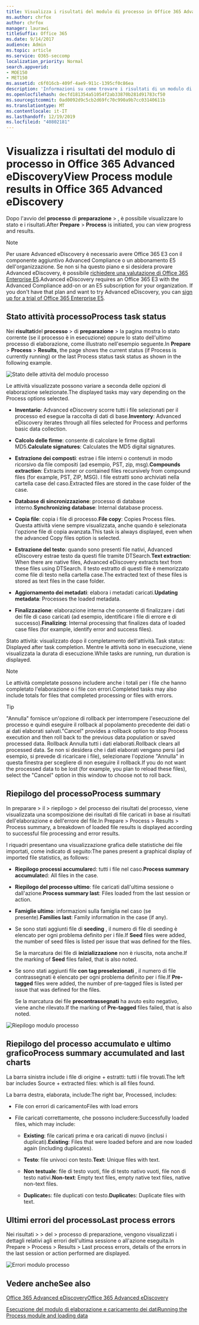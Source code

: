 ```yaml
---
title: Visualizza i risultati del modulo di processo in Office 365 Advanced eDiscovery
ms.author: chrfox
author: chrfox
manager: laurawi
titleSuffix: Office 365
ms.date: 9/14/2017
audience: Admin
ms.topic: article
ms.service: O365-seccomp
localization_priority: Normal
search.appverid:
- MOE150
- MET150
ms.assetid: c6f016cb-409f-4ae9-911c-1395cf0c86ea
description: 'Informazioni su come trovare i risultati di un modulo di processo eseguito in Office 365 Advanced eDiscovery, incluso lo stato delle attività e il riepilogo dei processi.  '
ms.openlocfilehash: decfd181354a51054f2ab33870b281d91783cf50
ms.sourcegitcommit: 0ad0092d9c5cb2d69fc70c990a9b7cc03140611b
ms.translationtype: MT
ms.contentlocale: it-IT
ms.lasthandoff: 12/19/2019
ms.locfileid: "40802181"
---
```

# <a name="view-process-module-results-in-office-365-advanced-ediscovery"></a><span data-ttu-id="ab263-103">Visualizza i risultati del modulo di processo in Office 365 Advanced eDiscovery</span><span class="sxs-lookup"><span data-stu-id="ab263-103">View Process module results in Office 365 Advanced eDiscovery</span></span>

<span data-ttu-id="ab263-104">Dopo l'avvio del **processo** di **preparazione** \> , è possibile visualizzare lo stato e i risultati.</span><span class="sxs-lookup"><span data-stu-id="ab263-104">After **Prepare** \> **Process** is initiated, you can view progress and results.</span></span> 
  
> [!NOTE]
> <span data-ttu-id="ab263-p101">Per usare Advanced eDiscovery è necessario avere Office 365 E3 con il componente aggiuntivo Advanced Compliance o un abbonamento E5 dell'organizzazione. Se non si ha questo piano e si desidera provare Advanced eDiscovery, è possibile [richiedere una valutazione di Office 365 Enterprise E5](https://go.microsoft.com/fwlink/p/?LinkID=698279).</span><span class="sxs-lookup"><span data-stu-id="ab263-p101">Advanced eDiscovery requires an Office 365 E3 with the Advanced Compliance add-on or an E5 subscription for your organization. If you don't have that plan and want to try Advanced eDiscovery, you can [sign up for a trial of Office 365 Enterprise E5](https://go.microsoft.com/fwlink/p/?LinkID=698279).</span></span> 
  
## <a name="process-task-status"></a><span data-ttu-id="ab263-107">Stato attività processo</span><span class="sxs-lookup"><span data-stu-id="ab263-107">Process task status</span></span>

<span data-ttu-id="ab263-108">Nei **risultati**del **processo** \> di **preparazione** \> la pagina mostra lo stato corrente (se il processo è in esecuzione) oppure lo stato dell'ultimo processo di elaborazione, come illustrato nell'esempio seguente.</span><span class="sxs-lookup"><span data-stu-id="ab263-108">In **Prepare** \> **Process** \> **Results**, the page shows the current status (if Process is currently running) or the last Process status task status as shown in the following example.</span></span>
  
![Stato delle attività del modulo processo](media/9430f9e7-a4dd-47c7-ac2e-2c6a60fc948b.png)
  
<span data-ttu-id="ab263-110">Le attività visualizzate possono variare a seconda delle opzioni di elaborazione selezionate.</span><span class="sxs-lookup"><span data-stu-id="ab263-110">The displayed tasks may vary depending on the Process options selected.</span></span> 
  
- <span data-ttu-id="ab263-111">**Inventario**: Advanced eDiscovery scorre tutti i file selezionati per il processo ed esegue la raccolta di dati di base.</span><span class="sxs-lookup"><span data-stu-id="ab263-111">**Inventory**: Advanced eDiscovery iterates through all files selected for Process and performs basic data collection.</span></span>
    
- <span data-ttu-id="ab263-112">**Calcolo delle firme**: consente di calcolare le firme digitali MD5.</span><span class="sxs-lookup"><span data-stu-id="ab263-112">**Calculate signatures**: Calculates the MD5 digital signatures.</span></span>
    
- <span data-ttu-id="ab263-113">**Estrazione dei composti**: estrae i file interni o contenuti in modo ricorsivo da file compositi (ad esempio, PST, zip, msg).</span><span class="sxs-lookup"><span data-stu-id="ab263-113">**Compounds extraction**: Extracts inner or contained files recursively from compound files (for example, PST, ZIP, MSG).</span></span> <span data-ttu-id="ab263-114">I file estratti sono archiviati nella cartella case del caso.</span><span class="sxs-lookup"><span data-stu-id="ab263-114">Extracted files are stored in the case folder of the case.</span></span>
    
- <span data-ttu-id="ab263-115">**Database di sincronizzazione**: processo di database interno.</span><span class="sxs-lookup"><span data-stu-id="ab263-115">**Synchronizing database**: Internal database process.</span></span>
    
- <span data-ttu-id="ab263-116">**Copia file**: copia i file di processo.</span><span class="sxs-lookup"><span data-stu-id="ab263-116">**File copy**: Copies Process files.</span></span> <span data-ttu-id="ab263-117">Questa attività viene sempre visualizzata, anche quando è selezionata l'opzione file di copia avanzata.</span><span class="sxs-lookup"><span data-stu-id="ab263-117">This task is always displayed, even when the advanced Copy files option is selected.</span></span>
    
- <span data-ttu-id="ab263-118">**Estrazione del testo**: quando sono presenti file nativi, Advanced eDiscovery estrae testo da questi file tramite DTSearch.</span><span class="sxs-lookup"><span data-stu-id="ab263-118">**Text extraction**: When there are native files, Advanced eDiscovery extracts text from these files using DTSearch.</span></span> <span data-ttu-id="ab263-119">Il testo estratto di questi file è memorizzato come file di testo nella cartella case.</span><span class="sxs-lookup"><span data-stu-id="ab263-119">The extracted text of these files is stored as text files in the case folder.</span></span>
    
- <span data-ttu-id="ab263-120">**Aggiornamento dei metadati**: elabora i metadati caricati.</span><span class="sxs-lookup"><span data-stu-id="ab263-120">**Updating metadata**: Processes the loaded metadata.</span></span> 
    
- <span data-ttu-id="ab263-121">**Finalizzazione**: elaborazione interna che consente di finalizzare i dati dei file di caso caricati (ad esempio, identificare i file di errore e di successo).</span><span class="sxs-lookup"><span data-stu-id="ab263-121">**Finalizing**: Internal processing that finalizes data of loaded case files (for example, identify error and success files).</span></span> 
    
<span data-ttu-id="ab263-122">Stato attività: visualizzato dopo il completamento dell'attività.</span><span class="sxs-lookup"><span data-stu-id="ab263-122">Task status: Displayed after task completion.</span></span> <span data-ttu-id="ab263-123">Mentre le attività sono in esecuzione, viene visualizzata la durata di esecuzione.</span><span class="sxs-lookup"><span data-stu-id="ab263-123">While tasks are running, run duration is displayed.</span></span>
  
> [!NOTE]
> <span data-ttu-id="ab263-124">Le attività completate possono includere anche i totali per i file che hanno completato l'elaborazione o i file con errori.</span><span class="sxs-lookup"><span data-stu-id="ab263-124">Completed tasks may also include totals for files that completed processing or files with errors.</span></span> 
  
> [!TIP]
> <span data-ttu-id="ab263-125">"Annulla" fornisce un'opzione di rollback per interrompere l'esecuzione del processo e quindi eseguire il rollback al popolamento precedente dei dati o ai dati elaborati salvati.</span><span class="sxs-lookup"><span data-stu-id="ab263-125">"Cancel" provides a rollback option to stop Process execution and then roll back to the previous data population or saved processed data.</span></span> <span data-ttu-id="ab263-126">Rollback Annulla tutti i dati elaborati.</span><span class="sxs-lookup"><span data-stu-id="ab263-126">Rollback clears all processed data.</span></span> <span data-ttu-id="ab263-127">Se non si desidera che i dati elaborati vengano persi (ad esempio, si prevede di ricaricare i file), selezionare l'opzione "Annulla" in questa finestra per scegliere di non eseguire il rollback.</span><span class="sxs-lookup"><span data-stu-id="ab263-127">If you do not want the processed data to be lost (for example, you plan to reload these files), select the "Cancel" option in this window to choose not to roll back.</span></span> 
  
## <a name="process-summary"></a><span data-ttu-id="ab263-128">Riepilogo del processo</span><span class="sxs-lookup"><span data-stu-id="ab263-128">Process summary</span></span>

<span data-ttu-id="ab263-129">In preparare \> il \> riepilogo \> del processo dei risultati del processo, viene visualizzata una scomposizione dei risultati di file caricati in base ai risultati dell'elaborazione e dell'errore del file.</span><span class="sxs-lookup"><span data-stu-id="ab263-129">In Prepare \> Process \> Results \> Process summary, a breakdown of loaded file results is displayed according to successful file processing and error results.</span></span>
  
<span data-ttu-id="ab263-130">I riquadri presentano una visualizzazione grafica delle statistiche dei file importati, come indicato di seguito:</span><span class="sxs-lookup"><span data-stu-id="ab263-130">The panes present a graphical display of imported file statistics, as follows:</span></span>
  
- <span data-ttu-id="ab263-131">**Riepilogo processi accumulare**d: tutti i file nel caso.</span><span class="sxs-lookup"><span data-stu-id="ab263-131">**Process summary accumulate**d: All files in the case.</span></span>
    
- <span data-ttu-id="ab263-132">**Riepilogo del processo ultimo**: file caricati dall'ultima sessione o dall'azione.</span><span class="sxs-lookup"><span data-stu-id="ab263-132">**Process summary last**: Files loaded from the last session or action.</span></span> 
    
- <span data-ttu-id="ab263-133">**Famiglie ultimo**: informazioni sulla famiglia nel caso (se presente).</span><span class="sxs-lookup"><span data-stu-id="ab263-133">**Families last**: Family information in the case (if any).</span></span>
    
- <span data-ttu-id="ab263-134">Se sono stati aggiunti file di **seeding** , il numero di file di seeding è elencato per ogni problema definito per i file.</span><span class="sxs-lookup"><span data-stu-id="ab263-134">If **Seed** files were added, the number of seed files is listed per issue that was defined for the files.</span></span> 
    
    <span data-ttu-id="ab263-135">Se la marcatura dei file di **inizializzazione** non è riuscita, nota anche.</span><span class="sxs-lookup"><span data-stu-id="ab263-135">If the marking of **Seed** files failed, that is also noted.</span></span> 
    
- <span data-ttu-id="ab263-136">Se sono stati aggiunti file **con tag preselezionati** , il numero di file contrassegnati è elencato per ogni problema definito per i file.</span><span class="sxs-lookup"><span data-stu-id="ab263-136">If **Pre-tagged** files were added, the number of pre-tagged files is listed per issue that was defined for the files.</span></span> 
    
    <span data-ttu-id="ab263-137">Se la marcatura dei file **precontrassegnati** ha avuto esito negativo, viene anche rilevato.</span><span class="sxs-lookup"><span data-stu-id="ab263-137">If the marking of **Pre-tagged** files failed, that is also noted.</span></span> 
    
![Riepilogo modulo processo](media/2086a691-9e3d-4117-beb2-a5c3a9a4cc94.png)
  
## <a name="process-summary-accumulated-and-last-charts"></a><span data-ttu-id="ab263-139">Riepilogo del processo accumulato e ultimo grafico</span><span class="sxs-lookup"><span data-stu-id="ab263-139">Process summary accumulated and last charts</span></span>

<span data-ttu-id="ab263-140">La barra sinistra include i file di origine + estratti: tutti i file trovati.</span><span class="sxs-lookup"><span data-stu-id="ab263-140">The left bar includes Source + extracted files: which is all files found.</span></span> 
  
<span data-ttu-id="ab263-141">La barra destra, elaborata, include:</span><span class="sxs-lookup"><span data-stu-id="ab263-141">The right bar, Processed, includes:</span></span>
  
- <span data-ttu-id="ab263-142">File con errori di caricamento</span><span class="sxs-lookup"><span data-stu-id="ab263-142">Files with load errors</span></span>
    
- <span data-ttu-id="ab263-143">File caricati correttamente, che possono includere:</span><span class="sxs-lookup"><span data-stu-id="ab263-143">Successfully loaded files, which may include:</span></span> 
    
  - <span data-ttu-id="ab263-144">**Existing**: file caricati prima e ora caricati di nuovo (inclusi i duplicati).</span><span class="sxs-lookup"><span data-stu-id="ab263-144">**Existing**: Files that were loaded before and are now loaded again (including duplicates).</span></span>
    
  - <span data-ttu-id="ab263-145">**Testo**: file univoci con testo.</span><span class="sxs-lookup"><span data-stu-id="ab263-145">**Text**: Unique files with text.</span></span>
    
  - <span data-ttu-id="ab263-146">**Non testuale**: file di testo vuoti, file di testo nativo vuoti, file non di testo nativi.</span><span class="sxs-lookup"><span data-stu-id="ab263-146">**Non-text**: Empty text files, empty native text files, native non-text files.</span></span> 
    
  - <span data-ttu-id="ab263-147">**Duplicate**s: file duplicati con testo.</span><span class="sxs-lookup"><span data-stu-id="ab263-147">**Duplicate**s: Duplicate files with text.</span></span>
    
## <a name="last-process-errors"></a><span data-ttu-id="ab263-148">Ultimi errori del processo</span><span class="sxs-lookup"><span data-stu-id="ab263-148">Last process errors</span></span>

<span data-ttu-id="ab263-149">Nei risultati \> \> del \> processo di preparazione, vengono visualizzati i dettagli relativi agli errori dell'ultima sessione o all'azione eseguita.</span><span class="sxs-lookup"><span data-stu-id="ab263-149">In Prepare \> Process \> Results \> Last process errors, details of the errors in the last session or action performed are displayed.</span></span>
  
![Errori modulo processo](media/4771d0f4-4217-445a-9ba4-8b6541c5ad09.png)
  
## <a name="see-also"></a><span data-ttu-id="ab263-151">Vedere anche</span><span class="sxs-lookup"><span data-stu-id="ab263-151">See also</span></span>

[<span data-ttu-id="ab263-152">Office 365 Advanced eDiscovery</span><span class="sxs-lookup"><span data-stu-id="ab263-152">Office 365 Advanced eDiscovery</span></span>](office-365-advanced-ediscovery.md)
  
[<span data-ttu-id="ab263-153">Esecuzione del modulo di elaborazione e caricamento dei dati</span><span class="sxs-lookup"><span data-stu-id="ab263-153">Running the Process module and loading data</span></span>](run-the-process-module-and-load-data-in-advanced-ediscovery.md)

